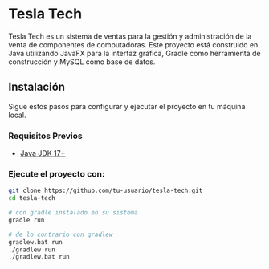 # Tesla Tech

Tesla Tech es un sistema de ventas para la gestión y administración de la venta de componentes de computadoras. Este proyecto está construido en Java utilizando JavaFX para la interfaz gráfica, Gradle como herramienta de construcción y MySQL como base de datos.

## Instalación

Sigue estos pasos para configurar y ejecutar el proyecto en tu máquina local.

### Requisitos Previos

- [Java JDK 17+](https://www.oracle.com/pe/java/technologies/downloads/)

### Ejecute el proyecto con:

```bash
git clone https://github.com/tu-usuario/tesla-tech.git
cd tesla-tech

# con gradle instalado en su sistema
gradle run

# de lo contrario con gradlew
gradlew.bat run
./gradlew run
./gradlew.bat run
